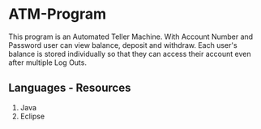 # ATM-Program

This program is an Automated Teller Machine.
With Account Number and Password user can view balance, deposit and withdraw.
Each user's balance is stored individually so that they can access their account even after multiple Log Outs.
## Languages - Resources
1. Java
2. Eclipse
